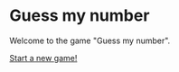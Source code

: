 Guess my number
===================


Welcome to the game "Guess my number".

[Start a new game!](guess/init)
